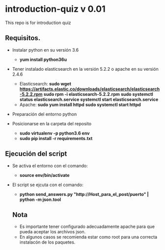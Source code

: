 # introduction-quiz v 0.01
This repo is for introduction quiz

## Requisitos.

* Instalar python en su versión 3.6
  * **yum install python36u**

* Tener instalado elasticsearch en la versión 5.2.2 o apache en su versión 2.4.6 
  * Elasticsearch:
    **sudo wget https://artifacts.elastic.co/downloads/elasticsearch/elasticsearch-5.2.2.rpm**
    **sudo rpm -i elasticsearch-5.2.2.rpm**
    **sudo systemctl status elasticsearch.service systemctl start elasticsearch.service**
  * Apache:
    **sudo yum install httpd**
    **sudo systemctl start httpd**

* Preparación del entorno python
 * Posicionarse en la carpeta del reposito
   * **sudo virtualenv -p python3.6 env**
   * **sudo pip install -r requirements.txt**
  
## Ejecución del script

* Se activa el entorno con el comando:
  * **source env/bin/activate**
* El script se ejcuta con el comando:
  * **python send_answers.py "http://Host_para_el_post/puerto" | python -m json.tool**
  
  ## Nota
    * Es importante tener configurado adecuadamente apache para que pueda aceptar los archivos json.
    * En algunos casos se recomienda estar como root para una correcta instalacón de los paquetes.
